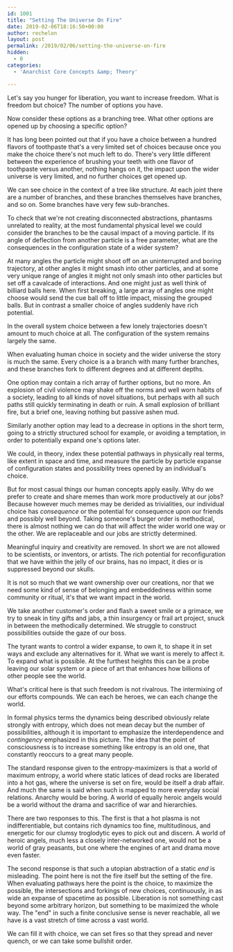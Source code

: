 ```yaml
---
id: 1001 
title: "Setting The Universe On Fire"
date: 2019-02-06T18:16:50+00:00
author: rechelon
layout: post
permalink: /2019/02/06/setting-the-universe-on-fire
hidden:
  - 0
categories:
  - 'Anarchist Core Concepts &amp; Theory'

---
```


Let's say you hunger for liberation, you want to increase freedom. What is freedom but choice? The number of options you have.

Now consider these options as a branching tree. What other options are opened up by choosing a specific option?

It has long been pointed out that if you have a choice between a hundred flavors of toothpaste that's a very limited set of choices because once you make the choice there's not much left to do. There's very little different between the experience of brushing your teeth with one flavor of toothpaste versus another, nothing hangs on it, the impact upon the wider universe is very limited, and no further choices get opened up.

We can see choice in the context of a tree like structure. At each joint there are a number of branches, and these branches themselves have branches, and so on. Some branches have very few sub-branches.

To check that we're not creating disconnected abstractions, phantasms unrelated to reality, at the most fundamental physical level we could consider the branches to be the causal impact of a moving particle. If its angle of deflection from another particle is a free parameter, what are the consequences in the configuration state of a wider system?

At many angles the particle might shoot off on an uninterrupted and boring trajectory, at other angles it might smash into other particles, and at some very unique range of angles it might not only smash into other particles but set off a cavalcade of interactions. And one might just as well think of billiard balls here. When first breaking, a large array of angles one might choose would send the cue ball off to little impact, missing the grouped balls. But in contrast a smaller choice of angles suddenly have rich potential.

In the overall system choice between a few lonely trajectories doesn't amount to much choice at all. The configuration of the system remains largely the same.

When evaluating human choice in society and the wider universe the story is much the same. Every choice is a a branch with many further branches, and these branches fork to different degrees and at different depths.

One option may contain a rich array of further options, but no more. An explosion of civil violence may shake off the norms and well worn habits of a society, leading to all kinds of novel situations, but perhaps with all such paths still quickly terminating in death or ruin. A small explosion of brilliant fire, but a brief one, leaving nothing but passive ashen mud.

Similarly another option may lead to a decrease in options in the short term, going to a strictly structured school for example, or avoiding a temptation, in order to potentially expand one's options later.

We could, in theory, index these potential pathways in physically real terms, like extent in space and time, and measure the particle by particle expanse of configuration states and possibility trees opened by an individual's choice.

But for most casual things our human concepts apply easily. Why do we prefer to create and share memes than work more productively at our jobs? Because however much memes may be derided as trivialities, our individual choice has *consequence* or the potential for consequence upon our friends and possibly well beyond. Taking someone's burger order is methodical, there is almost nothing we can do that will affect the wider world one way or the other. We are replaceable and our jobs are strictly determined.

Meaningful inquiry and creativity are removed. In short we are not allowed to be scientists, or inventors, or artists. The rich potential for reconfiguration that we have within the jelly of our brains, has no impact, it dies or is suppressed beyond our skulls.

It is not so much that we want ownership over our creations, nor that we need some kind of sense of belonging and embeddedness within some community or ritual, it's that we want impact in the world.

We take another customer's order and flash a sweet smile or a grimace, we try to sneak in tiny gifts and jabs, a thin insurgency or frail art project, snuck in between the methodically determined. We struggle to construct possibilities outside the gaze of our boss.

The tyrant wants to control a wider expanse, to own it, to shape it in set ways and exclude any alternatives for it. What we want is merely to affect it. To expand what is possible. At the furthest heights this can be a probe leaving our solar system or a piece of art that enhances how billions of other people see the world. 

What's critical here is that such freedom is not rivalrous. The intermixing of our efforts compounds. We can each be heroes, we can each change the world.

In formal physics terms the dynamics being described obviously relate strongly with entropy, which does not mean decay but the number of possibilities, although it is important to emphasize the interdependence and *contingency* emphasized in this picture. The idea that the point of consciousness is to increase something like entropy is an old one, that constantly reoccurs to a great many people.

The standard response given to the entropy-maximizers is that a world of maximum entropy, a world where static latices of dead rocks are liberated into a hot gas, where the universe is set on fire, would be itself a drab affair. And much the same is said when such is mapped to more everyday social relations. Anarchy would be boring. A world of equally heroic angels would be a world without the drama and sacrifice of war and hierarchies.

There are two responses to this. The first is that a hot plasma is not indifferentiable, but contains rich dynamics too fine, multitudinous, and energetic for our clumsy troglodytic eyes to pick out and discern. A world of heroic angels, much less a closely inter-networked one, would not be a world of gray peasants, but one where the engines of art and drama move even faster.

The second response is that such a utopian abstraction of a static *end* is misleading. The point here is not the fire itself but the setting of the fire. When evaluating pathways here the point is the choice, to maximize the possible, the intersections and forkings of new choices, continuously, in as wide an expanse of spacetime as possible. Liberation is not something cast beyond some arbitrary horizon, but something to be maximized the whole way. The "end" in such a finite conclusive sense is never reachable, all we have is a vast stretch of time across a vast world.

We can fill it with choice, we can set fires so that they spread and never quench, or we can take some bullshit order.

